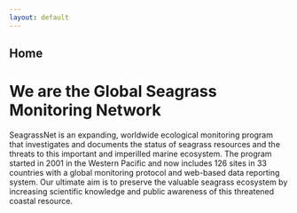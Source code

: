 ```yaml
---
layout: default
---	
```


## Home 

# We are the Global Seagrass Monitoring Network

SeagrassNet is an expanding, worldwide ecological monitoring program that investigates and documents the status of seagrass resources and the threats to this important and imperilled marine ecosystem. The program started in 2001 in the Western Pacific and now includes 126 sites in 33 countries with a global monitoring protocol and web-based data reporting system. Our ultimate aim is to preserve the valuable seagrass ecosystem by increasing scientific knowledge and public awareness of this threatened coastal resource.


